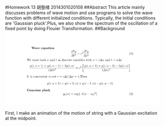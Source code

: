 #Homework 13 胡塾绪 2014301020108
##Abstract
This article mainly discusses problems of wave motion and use programs to solve the wave function with different initialized conditions. Typically, the initial conditions are 'Gaussian pluck'.Plus, we also show the spectrum of the oscillation of a fixed point by doing Flouier Transformation.
##Background
![](https://github.com/earthhero2016/compuational_physics_N2014301020108/blob/master/Ex-13/2016-12-17_225448.png)

First, I make an animation of the motion of string with a Gaussian excitation at the midpoint.

![]()
